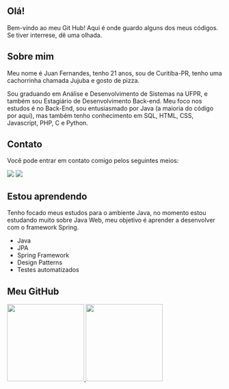 ## Olá!
Bem-vindo ao meu Git Hub! Aqui é onde guardo alguns dos meus códigos. Se tiver interrese, dê uma olhada.

## Sobre mim
Meu nome é Juan Fernandes, tenho 21 anos, sou de Curitiba-PR, tenho uma cachorrinha chamada Jujuba e gosto de pizza.

Sou graduando em Análise e Desenvolvimento de Sistemas na UFPR, e também sou Estagiário de Desenvolvimento Back-end.
Meu foco nos estudos é no Back-End, sou entusiasmado por Java (a maioria do código por aqui), mas também tenho conhecimento em SQL, HTML, CSS, Javascript, PHP, C e Python.

## Contato 
Você pode entrar em contato comigo pelos seguintes meios:
<div>
<a href ="mailto:juanfernandesrrm@gmail.com"><img src="https://img.shields.io/badge/Gmail-D14836?style=for-the-badge&logo=gmail&logoColor=white" target="_blank"></a>
<a href="https://www.linkedin.com/in/juan-fernandes/" target="_blank"><img src="https://img.shields.io/badge/-LinkedIn-%230077B5?style=for-the-badge&logo=linkedin&logoColor=white" target="_blank"></a>  
</div>

## Estou aprendendo
Tenho focado meus estudos para o ambiente Java, no momento estou estudando muito sobre Java Web, meu objetivo é aprender a desenvolver com o framework Spring.

- Java
- JPA
- Spring Framework
- Design Patterns
- Testes automatizados
   
## Meu GitHub   
<div>
<a href="https://github.com/FernandesPixel">
<img height="180em" src="https://github-readme-stats.vercel.app/api/top-langs/?username=FernandesPixel&layout=compact&langs_count=7&theme=dracula"/>
<img height="180em" src="https://github-readme-stats.vercel.app/api?username=FernandesPixel&show_icons=true&theme=dracula&include_all_commits=true&count_private=true"/>
</div>
